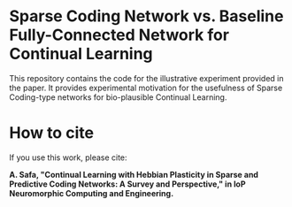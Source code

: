 # Sparse Coding Network vs. Baseline Fully-Connected Network for Continual Learning

This repository contains the code for the illustrative experiment provided in the paper. It provides experimental motivation for the usefulness of Sparse Coding-type networks for bio-plausible Continual Learning.

# How to cite

If you use this work, please cite:

**A. Safa, "Continual Learning with Hebbian Plasticity in Sparse and Predictive Coding Networks: A Survey and Perspective," in IoP Neuromorphic Computing and Engineering.**



